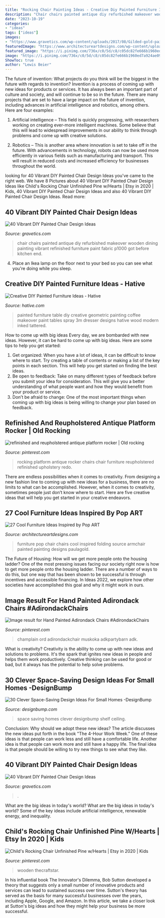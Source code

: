 ```yaml
---
title: "Rocking Chair Painting Ideas - Creative Diy Painted Furniture Ideas"
description: "Chair chairs painted antique diy refurbished makeover wooden dining painting vibrant refinished furniture paint fabric p1000 got before kitchen end"
date: "2023-10-19"
categories:
- "ideas"
tags: ["ideas"]
images:
- "https://www.gravetics.com/wp-content/uploads/2017/08/Gilded-gold-painted-navy-blue-chair..jpg"
featuredImage: "https://www.architectureartdesigns.com/wp-content/uploads/2013/07/2118.jpg"
featured_image: "https://i.pinimg.com/736x/c0/5d/c8/c05dc82fe666b1960ed7a924ae097359--furniture-redo-rocking-chairs.jpg"
image: "https://i.pinimg.com/736x/c0/5d/c8/c05dc82fe666b1960ed7a924ae097359--furniture-redo-rocking-chairs.jpg"
ShowToc: true
author: "Lewis Beier"
---
```



The future of invention: What projects do you think will be the biggest in the future with regards to invention?
Invention is a process of coming up with new ideas for products or services. It has always been an important part of culture and society, and will continue to be so in the future. There are many projects that are set to have a large impact on the future of invention, including advances in artificial intelligence and robotics, among others. Here are four examples:
1) Artificial intelligence – This field is quickly progressing, with researchers working on creating ever-more intelligent machines. Some believe that this will lead to widespread improvements in our ability to think through problems and come up with creative solutions.

2) Robotics – This is another area where innovation is set to take off in the future. With advancements in technology, robots can now be used more efficiently in various fields such as manufacturing and transport. This will result in reduced costs and increased efficiency for businesses throughout the world.

	

		
looking for 40 Vibrant DIY Painted Chair Design Ideas you've came to the right web. We have 8 Pictures about 40 Vibrant DIY Painted Chair Design Ideas like Child&#039;s Rocking Chair Unfinished Pine w/Hearts | Etsy in 2020 | Kids, 40 Vibrant DIY Painted Chair Design Ideas and also 40 Vibrant DIY Painted Chair Design Ideas. Read more:
		
    
## 40 Vibrant DIY Painted Chair Design Ideas

<img loading=lazy src="http://www.gravetics.com/wp-content/uploads/2017/08/antique-chair.jpg" onerror="this.onerror=null;this.src='https://tse3.mm.bing.net/th?id=OIP.kbwF7QJYMqQxUS2c2jpkCwHaJ4&amp;pid=15.1';" alt="40 Vibrant DIY Painted Chair Design Ideas">

_Source: gravetics.com_

>chair chairs painted antique diy refurbished makeover wooden dining painting vibrant refinished furniture paint fabric p1000 got before kitchen end. 

	

4. Place an Ikea lamp on the floor next to your bed so you can see what you're doing while you sleep.

    
## Creative DIY Painted Furniture Ideas - Hative

<img loading=lazy src="http://hative.com/wp-content/uploads/2015/01/painted-furniture-ideas/1-painted-furniture-ideas.jpg" onerror="this.onerror=null;this.src='https://tse3.mm.bing.net/th?id=OIP.XPhAIRny08gW12AgY_ZbFQHaLH&amp;pid=15.1';" alt="Creative DIY Painted Furniture Ideas - Hative">

_Source: hative.com_

>painted furniture table diy creative geometric painting coffee makeover paint tables spray 3m dresser designs hative wood modern inked tattered. 

	

How to come up with big ideas
Every day, we are bombarded with new ideas. However, it can be hard to come up with big ideas. Here are some tips to help you get started: 
1. Get organized: When you have a lot of ideas, it can be difficult to know where to start. Try creating a table of contents or making a list of the key points in each section. This will help you get started on finding the best ideas. 
2. Be open to feedback: Take on many different types of feedback before you submit your idea for consideration. This will give you a better understanding of what people want and how they would benefit from your product or service. 
3. Don’t be afraid to change: One of the most important things when coming up with big ideas is being willing to change your plan based on feedback.

    
## Refinished And Reupholstered Antique Platform Rocker | Old Rocking

<img loading=lazy src="https://i.pinimg.com/736x/c0/5d/c8/c05dc82fe666b1960ed7a924ae097359--furniture-redo-rocking-chairs.jpg" onerror="this.onerror=null;this.src='https://tse3.mm.bing.net/th?id=OIP.X4Ian26_U97wCN7QzV4F_gHaJ3&amp;pid=15.1';" alt="refinished and reupholstered antique platform rocker | Old rocking">

_Source: pinterest.com_

>rocking platform antique rocker chairs chair furniture reupholstered refinished upholstery redo. 

	

There are endless possibilities when it comes to creativity. From designing a new fashion line to coming up with new ideas for a business, there are no limits to what can be accomplished. However, when it comes to creativity, sometimes people just don’t know where to start. Here are five creative ideas that will help you get started in your creative endeavors.

    
## 27 Cool Furniture Ideas Inspired By Pop ART

<img loading=lazy src="https://www.architectureartdesigns.com/wp-content/uploads/2013/07/2118.jpg" onerror="this.onerror=null;this.src='https://tse2.mm.bing.net/th?id=OIP.35iNjz82C22C3-DF3nrXoQHaKl&amp;pid=15.1';" alt="27 Cool Furniture Ideas Inspired by Pop ART">

_Source: architectureartdesigns.com_

>furniture pop chair chairs cool inspired folding source armchair painted painting designs paulagold. 

	

The Future of Housing: How will we get more people onto the housing ladder?
One of the most pressing issues facing our society right now is how to get more people onto the housing ladder. There are a number of ways to do this, but one way that has been shown to be successful is through incentives and accessible financing. In Ideas 2022, we explore how other societies have accomplished this goal and why it might work in ours.

    
## Image Result For Hand Painted Adirondack Chairs #AdirondackChairs

<img loading=lazy src="https://i.pinimg.com/736x/fa/ec/61/faec61e4712d6346605f57ac5ecdfc70.jpg" onerror="this.onerror=null;this.src='https://tse3.mm.bing.net/th?id=OIP.ngxmQTFXJ0knsumCjF5d0QHaLD&amp;pid=15.1';" alt="Image result for Hand Painted Adirondack Chairs #AdirondackChairs">

_Source: pinterest.com_

>champlain ord adirondackchair muskoka adkpartybarn adk. 

	

What is creativity?
Creativity is the ability to come up with new ideas and solutions to problems. It's the spark that ignites new ideas in people and helps them work productively. Creative thinking can be used for good or bad, but it always has the potential to help solve problems.

    
## 30 Clever Space-Saving Design Ideas For Small Homes -DesignBump

<img loading=lazy src="https://cdn.designbump.com/wp-content/uploads/2014/09/space-saving-design-ideas-012.jpg" onerror="this.onerror=null;this.src='https://tse1.mm.bing.net/th?id=OIP.HWXpwpngd1phFnr-50t0_AHaJ4&amp;pid=15.1';" alt="30 Clever Space-Saving Design Ideas For Small Homes -DesignBump">

_Source: designbump.com_

>space saving homes clever designbump shelf ceiling. 

	

Conclusion: Why should we adopt these new ideas?
The article discusses the new ideas put forth in the book "The 4-Hour Work Week." One of these ideas is that people can work less and still have a comfortable life. Another idea is that people can work more and still have a happy life. The final idea is that people should be willing to try new things to see what they like.

    
## 40 Vibrant DIY Painted Chair Design Ideas

<img loading=lazy src="https://www.gravetics.com/wp-content/uploads/2017/08/Gilded-gold-painted-navy-blue-chair..jpg" onerror="this.onerror=null;this.src='https://tse4.mm.bing.net/th?id=OIP.U59lZe48XLfWxBvdVAA3rgHaJ3&amp;pid=15.1';" alt="40 Vibrant DIY Painted Chair Design Ideas">

_Source: gravetics.com_

>. 

	

What are the big ideas in today's world?
What are the big ideas in today's world? 
Some of the key ideas include artificial intelligence, renewable energy, and inequality.

    
## Child&#039;s Rocking Chair Unfinished Pine W/Hearts | Etsy In 2020 | Kids

<img loading=lazy src="https://i.pinimg.com/736x/79/cb/e2/79cbe2990025a720983acb47c353ea59.jpg" onerror="this.onerror=null;this.src='https://tse4.mm.bing.net/th?id=OIP.pEUOZAMT_kpwR9E3QcWrRwHaH-&amp;pid=15.1';" alt="Child&#039;s Rocking Chair Unfinished Pine w/Hearts | Etsy in 2020 | Kids">

_Source: pinterest.com_

>wooden thecraftstar. 

	

In his influential book The Innovator's Dilemma, Bob Sutton developed a theory that suggests only a small number of innovative products and services can lead to sustained success over time. Sutton's theory has served as the basis for many successful businesses over the years, including Apple, Google, and Amazon. In this article, we take a closer look at Sutton's big ideas and how they might help your business be more successful.

